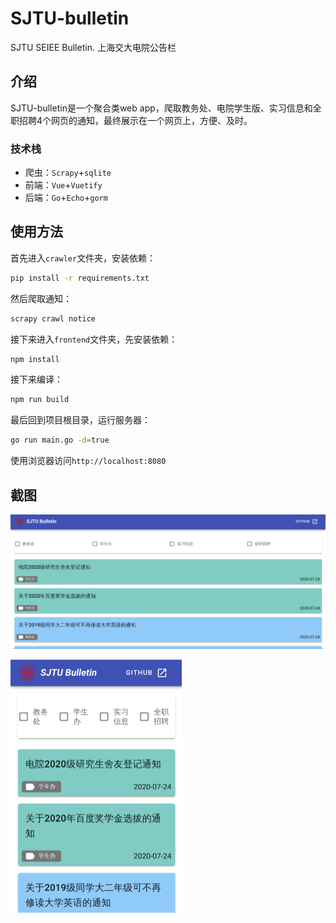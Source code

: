 # SJTU-bulletin
SJTU SEIEE Bulletin. 上海交大电院公告栏

## 介绍

SJTU-bulletin是一个聚合类web app，爬取教务处、电院学生版、实习信息和全职招聘4个网页的通知，最终展示在一个网页上，方便、及时。

### 技术栈

+ 爬虫：`Scrapy`+`sqlite`
+ 前端：`Vue`+`Vuetify`
+ 后端：`Go`+`Echo`+`gorm`

## 使用方法

首先进入`crawler`文件夹，安装依赖：

```bash
pip install -r requirements.txt
```

然后爬取通知：

```bash
scrapy crawl notice
```

接下来进入`frontend`文件夹，先安装依赖：

```bash
npm install
```

接下来编译：

```bash
npm run build
```

最后回到项目根目录，运行服务器：

```bash
go run main.go -d=true
```

使用浏览器访问`http://localhost:8080`

## 截图

![](images/computer.png)

<img src="images/phone.png" style="zoom:50%;" />

